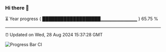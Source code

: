 ### Hi there 👋

⏳ Year progress { ███████████████████▁▁▁▁▁▁▁▁▁▁▁ } 65.75 %

---

⏰ Updated on Wed, 28 Aug 2024 15:37:28 GMT

![Progress Bar CI](https://github.com/IshwaranRudhara/GIT-ACTION/workflows/Progress%20Bar%20CI/badge.svg)

